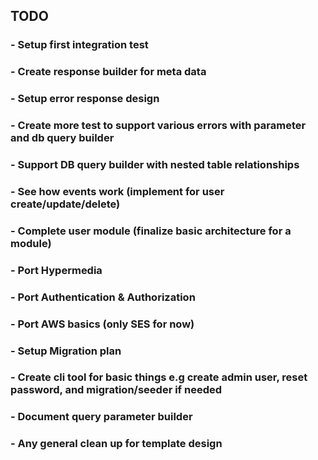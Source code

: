 ## TODO

### - Setup first integration test

### - Create response builder for meta data

### - Setup error response design

### - Create more test to support various errors with parameter and db query builder

### - Support DB query builder with nested table relationships

### - See how events work (implement for user create/update/delete)

### - Complete user module (finalize basic architecture for a module)

### - Port Hypermedia

### - Port Authentication & Authorization

### - Port AWS basics (only SES for now)

### - Setup Migration plan

### - Create cli tool for basic things e.g create admin user, reset password, and migration/seeder if needed

### - Document query parameter builder

### - Any general clean up for template design